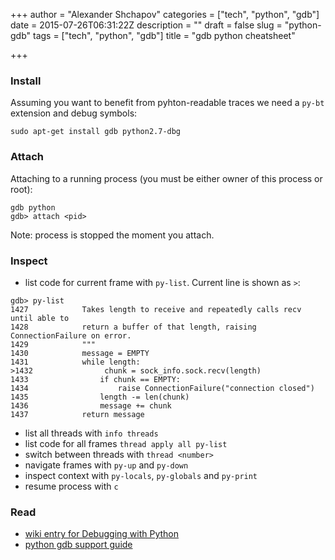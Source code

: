 +++
author = "Alexander Shchapov"
categories = ["tech", "python", "gdb"]
date = 2015-07-26T06:31:22Z
description = ""
draft = false
slug = "python-gdb"
tags = ["tech", "python", "gdb"]
title = "gdb python cheatsheet"

+++

### Install
Assuming you want to benefit from pyhton-readable traces we need a `py-bt` extension and debug symbols:

    sudo apt-get install gdb python2.7-dbg

### Attach
Attaching to a running process (you must be either owner of this process or root):

    gdb python
    gdb> attach <pid>

Note: process is stopped the moment you attach.

### Inspect 
* list code for current frame with `py-list`. Current line is shown as `>`:
```
gdb> py-list
1427            Takes length to receive and repeatedly calls recv until able to
1428            return a buffer of that length, raising ConnectionFailure on error.
1429            """
1430            message = EMPTY
1431            while length:
>1432                chunk = sock_info.sock.recv(length)
1433                if chunk == EMPTY:
1434                    raise ConnectionFailure("connection closed")
1435                length -= len(chunk)
1436                message += chunk
1437            return message
```

* list all threads with `info threads`
* list code for all frames `thread apply all py-list`
* switch between threads with `thread <number>`
* navigate frames with `py-up` and `py-down`
* inspect context with `py-locals`, `py-globals` and `py-print`
* resume process with `c`

### Read
* [wiki entry for Debugging with Python](https://wiki.python.org/moin/DebuggingWithGdb)
* [python gdb support guide](https://docs.python.org/devguide/gdb.html) 